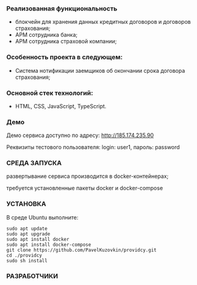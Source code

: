 ### Реализованная функциональность
* блокчейн для хранения данных кредитных договоров и договоров страхования;
* АРМ сотрудника банка;
* АРМ сотрудника страховой компании;

### Особенность проекта в следующем:
* Система нотификации заемщиков об окончании срока договора страхования;

### Основной стек технологий:
* HTML, CSS, JavaScript, TypeScript.

### Демо
Демо сервиса доступно по адресу: http://185.174.235.90

Реквизиты тестового пользователя: login: user1, пароль: password

### СРЕДА ЗАПУСКА
развертывание сервиса производится в docker-контейнерах;

требуется установленные пакеты docker и docker-compose

### УСТАНОВКА
В среде Ubuntu выполните:

```
sudo apt update
sudo apt upgrade
sudo apt install docker
sudo apt install docker-compose
git clone https://github.com/PavelKuzovkin/providcy.git
cd ./providcy
sudo sh install
```

### РАЗРАБОТЧИКИ
